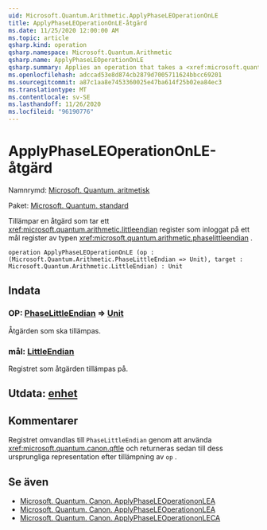 ```yaml
---
uid: Microsoft.Quantum.Arithmetic.ApplyPhaseLEOperationOnLE
title: ApplyPhaseLEOperationOnLE-åtgärd
ms.date: 11/25/2020 12:00:00 AM
ms.topic: article
qsharp.kind: operation
qsharp.namespace: Microsoft.Quantum.Arithmetic
qsharp.name: ApplyPhaseLEOperationOnLE
qsharp.summary: Applies an operation that takes a <xref:microsoft.quantum.arithmetic.littleendian> register as input on a target register of type <xref:microsoft.quantum.arithmetic.phaselittleendian>.
ms.openlocfilehash: adccad53e8d874cb2879d7005711624bbcc69201
ms.sourcegitcommit: a87c1aa8e7453360025e47ba614f25b02ea84ec3
ms.translationtype: MT
ms.contentlocale: sv-SE
ms.lasthandoff: 11/26/2020
ms.locfileid: "96190776"
---
```

# <a name="applyphaseleoperationonle-operation"></a>ApplyPhaseLEOperationOnLE-åtgärd

Namnrymd: [Microsoft. Quantum. aritmetisk](xref:Microsoft.Quantum.Arithmetic)

Paket: [Microsoft. Quantum. standard](https://nuget.org/packages/Microsoft.Quantum.Standard)


Tillämpar en åtgärd som tar ett <xref:microsoft.quantum.arithmetic.littleendian> register som inloggat på ett mål register av typen <xref:microsoft.quantum.arithmetic.phaselittleendian> .

```qsharp
operation ApplyPhaseLEOperationOnLE (op : (Microsoft.Quantum.Arithmetic.PhaseLittleEndian => Unit), target : Microsoft.Quantum.Arithmetic.LittleEndian) : Unit
```


## <a name="input"></a>Indata

### <a name="op--phaselittleendian--unit"></a>OP: [PhaseLittleEndian](xref:Microsoft.Quantum.Arithmetic.PhaseLittleEndian) => [Unit](xref:microsoft.quantum.lang-ref.unit) 

Åtgärden som ska tillämpas.


### <a name="target--littleendian"></a>mål: [LittleEndian](xref:Microsoft.Quantum.Arithmetic.LittleEndian)

Registret som åtgärden tillämpas på.



## <a name="output--unit"></a>Utdata: [enhet](xref:microsoft.quantum.lang-ref.unit)



## <a name="remarks"></a>Kommentarer

Registret omvandlas till `PhaseLittleEndian` genom att använda <xref:microsoft.quantum.canon.qftle> och returneras sedan till dess ursprungliga representation efter tillämpning av `op` .

## <a name="see-also"></a>Se även

- [Microsoft. Quantum. Canon. ApplyPhaseLEOperationonLEA](xref:Microsoft.Quantum.Canon.ApplyPhaseLEOperationonLEA)
- [Microsoft. Quantum. Canon. ApplyPhaseLEOperationonLEA](xref:Microsoft.Quantum.Canon.ApplyPhaseLEOperationonLEA)
- [Microsoft. Quantum. Canon. ApplyPhaseLEOperationonLECA](xref:Microsoft.Quantum.Canon.ApplyPhaseLEOperationonLECA)